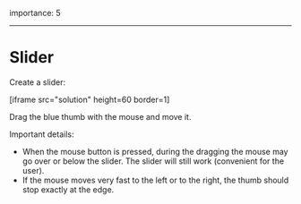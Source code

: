 importance: 5

---

# Slider

Create a slider:

[iframe src="solution" height=60 border=1]

Drag the blue thumb with the mouse and move it.

Important details:

-   When the mouse button is pressed, during the dragging the mouse may go over or below the slider. The slider will still work (convenient for the user).
-   If the mouse moves very fast to the left or to the right, the thumb should stop exactly at the edge.
